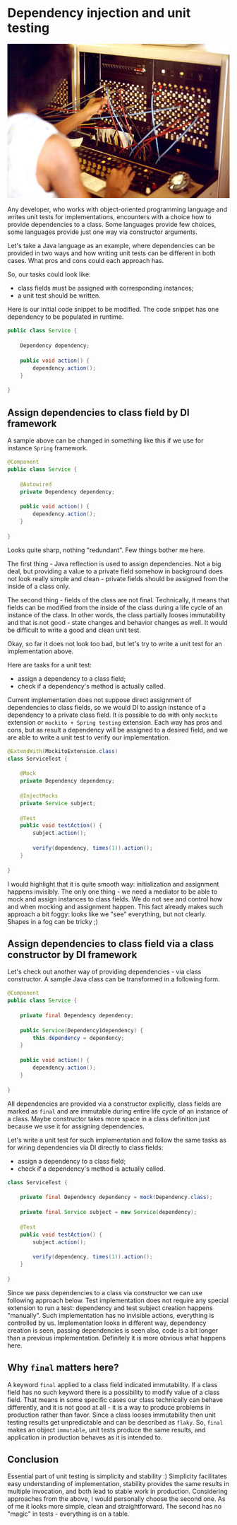 # Dependency injection and unit testing

![](resources/title.jpg)

Any developer, who works with object-oriented programming language and writes unit tests for implementations,
encounters with a choice how to provide dependencies to a class. Some languages provide few choices,
some languages provide just one way via constructor arguments.

Let's take a Java language as an example, where dependencies can be provided in two ways and how writing unit tests
can be different in both cases. What pros and cons could each approach has.

So, our tasks could look like:
- class fields must be assigned with corresponding instances;
- a unit test should be written.

Here is our initial code snippet to be modified. The code snippet has one dependency to be populated in runtime.

```java
public class Service {

    Dependency dependency;

    public void action() {
        dependency.action();
    }

}
```

## Assign dependencies to class field by DI framework

A sample above can be changed in something like this if we use for instance `Spring` framework.

```java
@Component
public class Service {

    @Autowired
    private Dependency dependency;

    public void action() {
        dependency.action();
    }

}
```

Looks quite sharp, nothing "redundant". Few things bother me here. 

The first thing - Java reflection is used to assign dependencies. Not a big deal, but providing a value to a private field
somehow in background does not look really simple and clean - private fields should be assigned from the inside of a class only.

The second thing - fields of the class are not final. Technically, it means that fields can be modified from the inside 
of the class during a life cycle of an instance of the class. In other words, the class partially looses immutability 
and that is not good - state changes and behavior changes as well. It would be difficult to write a good and clean unit test.

Okay, so far it does not look too bad, but let's try to write a unit test for an implementation above. 

Here are tasks for a unit test:
- assign a dependency to a class field;
- check if a dependency's method is actually called.

Current implementation does not suppose direct assignment of dependencies to class fields, so we would DI to assign
instance of a dependency to a private class field. It is possible to do with only `mockito` extension 
or `mockito + Spring testing` extension. Each way has pros and cons, but as result a dependency will be assigned
to a desired field, and we are able to write a unit test to verify our implementation.

```java
@ExtendWith(MockitoExtension.class)
class ServiceTest {

    @Mock
    private Dependency dependency;

    @InjectMocks
    private Service subject;

    @Test
    public void testAction() {
        subject.action();

        verify(dependency, times(1)).action();
    }

}
```

I would highlight that it is quite smooth way: initialization and assignment happens invisibly. The only one thing - 
we need a mediator to be able to mock and assign instances to class fields. We do not see and control how and 
when mocking and assignment happen. This fact already makes such approach a bit foggy: looks like we "see" everything,
but not clearly. Shapes in a fog can be tricky ;)

## Assign dependencies to class field via a class constructor by DI framework

Let's check out another way of providing dependencies - via class constructor. A sample Java class can be transformed in a following form.

```java
@Component
public class Service {
    
    private final Dependency dependency;
    
    public Service(Dependency1dependency) {
        this.dependency = dependency;
    }

    public void action() {
        dependency.action();
    }

}
```

All dependencies are provided via a constructor explicitly, class fields are marked as `final` and are immutable
during entire life cycle of an instance of a class. Maybe constructor takes more space in a class definition
just because we use it for assigning dependencies.

Let's write a unit test for such implementation and follow the same tasks as for wiring dependencies via DI directly to class fields:
- assign a dependency to a class field;
- check if a dependency's method is actually called.

```java
class ServiceTest {

    private final Dependency dependency = mock(Dependency.class);
    
    private final Service subject = new Service(dependency);

    @Test
    public void testAction() {
        subject.action();

        verify(dependency, times(1)).action();
    }

}
```

Since we pass dependencies to a class via constructor we can use following approach below. Test implementation does not
require any special extension to run a test: dependency and test subject creation happens "manually". Such implementation
has no invisible actions, everything is controlled by us. Implementation looks in different way, dependency creation is seen,
passing dependencies is seen also, code is a bit longer than a previous implementation. Definitely it is more obvious what happens here.

## Why `final` matters here?
A keyword `final` applied to a class field indicated immutability. If a class field has no such keyword there is a possibility
to modify value of a class field. That means in some specific cases our class technically can behave differently, and
it is not good at all - it is a way to produce problems in production rather than favor. Since a class looses immutability 
then unit testing results get unpredictable and can be described as `flaky`. So, `final` makes an object `immutable`, 
unit tests produce the same results, and application in production behaves as it is intended to.

## Conclusion
Essential part of unit testing is simplicity and stability :) Simplicity facilitates easy understanding of implementation, 
stability provides the same results in multiple invocation, and both lead to stable work in production. Considering approaches
from the above, I would personally choose the second one. As of me it looks more simple, clean and straightforward.
The second has no "magic" in tests - everything is on a table.
